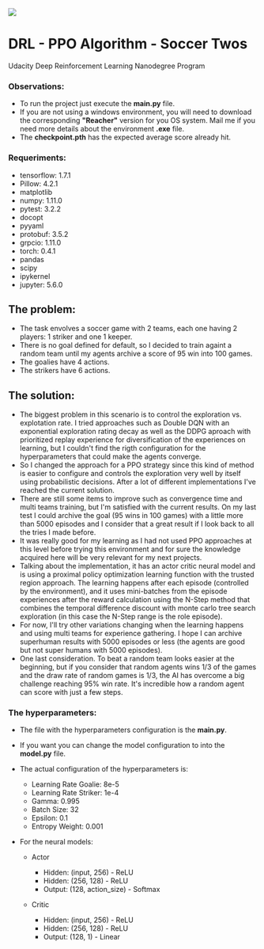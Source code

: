 <img src="https://camo.githubusercontent.com/1471a35ea88bdb4fc0915e31a637cc4295e0771e/68747470733a2f2f73332e616d617a6f6e6177732e636f6d2f766964656f2e756461636974792d646174612e636f6d2f746f706865722f323031382f4175677573742f35623831636430355f736f636365722f736f636365722e706e67">


# DRL - PPO Algorithm - Soccer Twos
Udacity Deep Reinforcement Learning Nanodegree Program


### Observations:
- To run the project just execute the <b>main.py</b> file.
- If you are not using a windows environment, you will need to download the corresponding <b>"Reacher"</b> version for you OS system. Mail me if you need more details about the environment <b>.exe</b> file.
- The <b>checkpoint.pth</b> has the expected average score already hit.


### Requeriments:
- tensorflow: 1.7.1
- Pillow: 4.2.1
- matplotlib
- numpy: 1.11.0
- pytest: 3.2.2
- docopt
- pyyaml
- protobuf: 3.5.2
- grpcio: 1.11.0
- torch: 0.4.1
- pandas
- scipy
- ipykernel
- jupyter: 5.6.0


## The problem:
- The task envolves a soccer game with 2 teams, each one having 2 players: 1 striker and one 1 keeper.
- There is no goal defined for default, so I decided to train againt a random team until my agents archive a score
of 95 win into 100 games.
- The goalies have 4 actions.
- The strikers have 6 actions.

## The solution:
- The biggest problem in this scenario is to control the exploration vs. explotation rate. I tried approaches
such as Double DQN with an exponential exploration rating decay as well as the DDPG aproach with prioritized replay experience
for diversification of the experiences on learning, but I couldn't find the rigth configuration for the hyperparameters
that could make the agents converge.
- So I changed the approach for a PPO strategy since this kind of method is easier to configure and controls the
exploration very well by itself using probabilistic decisions. After a lot of different implementations I've reached
the current solution.
- There are still some items to improve such as convergence time and multi teams training, but I'm satisfied with
the current results. On my last test I could archive the goal (95 wins in 100 games) with a little more than 5000 episodes
and I consider that a great result if I look back to all the tries I made before.
- It was really good for my learning as I had not used PPO approaches at this level before trying this environment and
for sure the knowledge acquired here will be very relevant for my next projects.
- Talking about the implementation, it has an actor critic neural model and is using a proximal policy optimization
learning function with the trusted region approach. The learning happens after each episode (controlled by the environment),
and it uses mini-batches from the episode experiences after the reward calculation using the N-Step method that combines
the temporal difference discount with monte carlo tree search exploration (in this case the N-Step range is the role episode).
- For now, I'll try other variations changing when the learning happens and using multi teams for experience gathering.
I hope I can archive superhuman results with 5000 episodes or less (the agents are good but not super humans with 5000 episodes).
- One last consideration. To beat a random team looks easier at the beginning, but if you consider that random agents wins 1/3
of the games and the draw rate of random games is 1/3, the AI has overcome a big challenge reaching 95% win rate. It's incredible
how a random agent can score with just a few steps.


### The hyperparameters:
- The file with the hyperparameters configuration is the <b>main.py</b>. 
- If you want you can change the model configuration to into the <b>model.py</b> file.
- The actual configuration of the hyperparameters is: 
  - Learning Rate Goalie: 8e-5
  - Learning Rate Striker: 1e-4
  - Gamma: 0.995
  - Batch Size: 32
  - Epsilon: 0.1
  - Entropy Weight: 0.001

- For the neural models:    
  - Actor    
    - Hidden: (input, 256)          - ReLU
    - Hidden: (256, 128)            - ReLU
    - Output: (128, action_size)    - Softmax

  - Critic
    - Hidden: (input, 256)          - ReLU
    - Hidden: (256, 128)            - ReLU
    - Output: (128, 1)              - Linear
